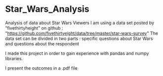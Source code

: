 # Star_Wars_Analysis
Analysis of data about Star Wars Viewers I am using a data set posted by "fivethirtyheight" on github : "https://github.com/fivethirtyeight/data/tree/master/star-wars-survey" The data set can be divided in two parts : specific questions about Star Wars and questions about the respondent 

I made this project in order to gain experience with pandas and numpy libraries. 

I present the outcomes in a .pdf file 
